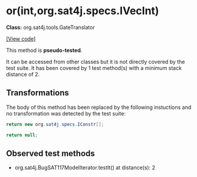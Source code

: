 # or(int,org.sat4j.specs.IVecInt)

**Class:** org.sat4j.tools.GateTranslator

[[View code]](https://gitlab.ow2.org/sat4j/sat4j/blob/09e9173e400ea6c1794354ca54c36607c53391ff/org.sat4j.core/src/main/java//org/sat4j/tools/GateTranslator.java#L236)

This method is **pseudo-tested**.


It can be accessed from other classes but it is not directly covered by the test suite. 
It has been covered by 1 test method(s) with a minimum stack distance of 2.

## Transformations


The body of this method has been replaced by the following instuctions and no transformation was detected by the test suite:

```Java
return new org.sat4j.specs.IConstr[];
```

```Java
return null;
```





## Observed test methods

* org.sat4j.BugSAT117ModelIterator.testIt() at distance(s): 2

